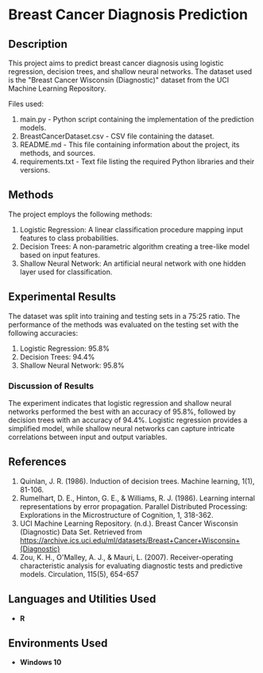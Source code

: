<h1>Breast Cancer Diagnosis Prediction</h1>

<h2>Description</h2>
This project aims to predict breast cancer diagnosis using logistic regression, decision trees, and shallow neural networks. The dataset used is the "Breast Cancer Wisconsin (Diagnostic)" dataset from the UCI Machine Learning Repository. 

Files used:
1. main.py - Python script containing the implementation of the prediction models.
2. BreastCancerDataset.csv - CSV file containing the dataset.
3. README.md - This file containing information about the project, its methods, and sources.
4. requirements.txt - Text file listing the required Python libraries and their versions.

<h2>Methods</h2>

The project employs the following methods:
1. Logistic Regression: A linear classification procedure mapping input features to class probabilities.
2. Decision Trees: A non-parametric algorithm creating a tree-like model based on input features.
3. Shallow Neural Network: An artificial neural network with one hidden layer used for classification.

<h2>Experimental Results</h2>

The dataset was split into training and testing sets in a 75:25 ratio. The performance of the methods was evaluated on the testing set with the following accuracies:
1. Logistic Regression: 95.8%
2. Decision Trees: 94.4%
3. Shallow Neural Network: 95.8%

<h3>Discussion of Results</h3>

The experiment indicates that logistic regression and shallow neural networks performed the best with an accuracy of 95.8%, followed by decision trees with an accuracy of 94.4%. Logistic regression provides a simplified model, while shallow neural networks can capture intricate correlations between input and output variables.

<h2>References</h2>

1. Quinlan, J. R. (1986). Induction of decision trees. Machine learning, 1(1), 81-106.
2. Rumelhart, D. E., Hinton, G. E., & Williams, R. J. (1986). Learning internal representations by error propagation. Parallel Distributed Processing: Explorations in the Microstructure of Cognition, 1, 318-362.
3. UCI Machine Learning Repository. (n.d.). Breast Cancer Wisconsin (Diagnostic) Data Set. Retrieved from https://archive.ics.uci.edu/ml/datasets/Breast+Cancer+Wisconsin+(Diagnostic)
4. Zou, K. H., O'Malley, A. J., & Mauri, L. (2007). Receiver-operating characteristic analysis for evaluating diagnostic tests and predictive models. Circulation, 115(5), 654-657

<h2>Languages and Utilities Used</h2>

- <b>R</b> 

<h2>Environments Used </h2>

- <b>Windows 10</b> 

